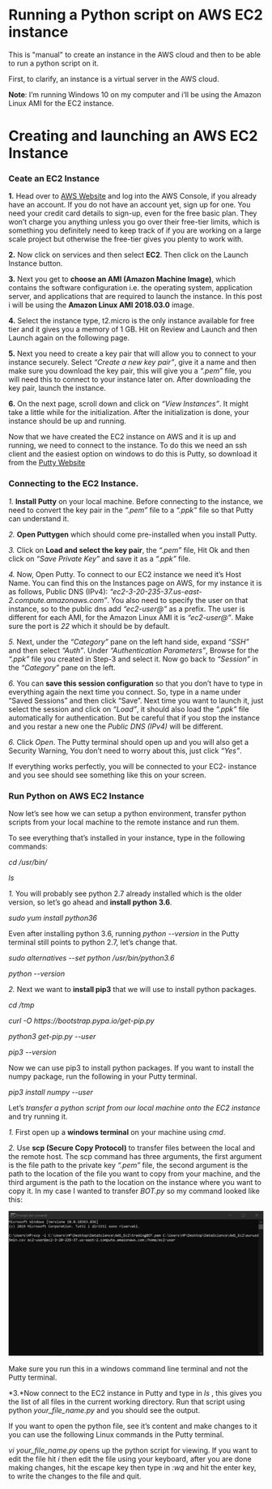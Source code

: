 # Running a Python script on AWS EC2 instance

This is "manual" to create an instance in the AWS cloud and then to be able to run a python script on it.

First, to clarify, an instance is a virtual server in the AWS cloud.

**Note**: I’m running Windows 10 on my computer and i’ll be using the Amazon Linux AMI for the EC2 instance.

# Creating and launching an AWS EC2 Instance

### Ceate an EC2 Instance
**1.** Head over to [AWS Website](https://aws.amazon.com/) and log into the AWS Console, if you already have an account. If you do not have an account yet, sign up for one.
You need your credit card details to sign-up, even for the free basic plan. They won’t charge you anything unless you go over their free-tier limits, which is something you definitely need to keep track of if you are working on a large scale project but otherwise the free-tier gives you plenty to work with.

**2.** Now click on services and then select **EC2**. Then click on the Launch Instance button.

**3.** Next you get to **choose an AMI (Amazon Machine Image)**, which contains the software configuration i.e. the operating system, application server, and applications that are required to launch the instance.
In this post i will be using the **Amazon Linux AMI 2018.03.0** image.

**4.** Select the instance type, t2.micro is the only instance available for free tier and it gives you a memory of 1 GB. Hit on Review and Launch and then Launch again on the following page.

**5.** Next you need to create a key pair that will allow you to connect to your instance securely. Select *“Create a new key pair”*, give it a name and then make sure you download the key pair, this will give you a *“.pem”* file, you will need this to connect to your instance later on. After downloading the key pair, launch the instance.

**6.** On the next page, scroll down and click on *“View Instances”*. It might take a little while for the initialization. After the initialization is done, your instance should be up and running.

Now that we have created the EC2 instance on AWS and it is up and running, we need to connect to the instance. To do this we need an ssh client and the easiest option on windows to do this is Putty, so download it from the [Putty Website](https://www.putty.org/)

### Connecting to the EC2 Instance.

*1.* **Install Putty** on your local machine. Before connecting to the instance, we need to convert the key pair in the *“.pem”* file to a *“.ppk”* file so that Putty can understand it.

*2.* **Open Puttygen** which should come pre-installed when you install Putty.

*3.* Click on **Load and select the key pair**, the *“.pem”* file, Hit Ok and then click on *“Save Private Key”* and save it as a *“.ppk”* file.

*4.* Now, Open Putty. To connect to our EC2 instance we need it’s Host Name. You can find this on the Instances page on AWS, for my instance it is as follows, Public DNS (IPv4): *“ec2-3-20-235-37.us-east-2.compute.amazonaws.com”*. You also need to specify the user on that instance, so to the public dns add *“ec2-user@”* as a prefix. The user is different for each AMI, for the Amazon Linux AMI it is *“ec2-user@”*. Make sure the port is *22* which it should be by default.

*5.* Next, under the *“Category”* pane on the left hand side, expand *“SSH”* and then select *“Auth”*. Under *“Authentication Parameters”*, Browse for the *“.ppk”* file you created in Step-3 and select it. Now go back to *“Session”* in the *“Category”* pane on the left.

*6.* You can **save this session configuration** so that you don’t have to type in everything again the next time you connect. So, type in a name under “Saved Sessions” and then click “Save”. Next time you want to launch it, just select the session and click on *“Load”*, it should also load the *“.ppk”* file automatically for authentication. But be careful that if you stop the instance and you restar a new one the *Public DNS (IPv4)* will be different. 

*6.* Click *Open*. The Putty terminal should open up and you will also get a Security Warning, You don’t need to worry about this, just click *“Yes”*.

If everything works perfectly, you will be connected to your EC2- instance and you see should see something like this on your screen.


### Run Python on AWS EC2 Instance

Now let’s see how we can setup a python environment, transfer python scripts from your local machine to the remote instance and run them.

To see everything that’s installed in your instance, type in the following commands:

*cd /usr/bin/*

*ls*

*1.* You will probably see python 2.7 already installed which is the older version, so let’s go ahead and **install python 3.6**.

*sudo yum install python36*

Even after installing python 3.6, running *python --version* in the Putty terminal still points to python 2.7, let’s change that.

*sudo alternatives --set python /usr/bin/python3.6*

*python --version*

*2.* Next we want to **install pip3** that we will use to install python packages.

*cd /tmp*

*curl -O https&#58;//bootstrap.pypa.io/get-pip.py*

*python3 get-pip.py --user*

*pip3 --version*

Now we can use pip3 to install python packages. If you want to install the numpy package, run the following in your Putty terminal.

*pip3 install numpy --user*

Let’s *transfer a python script from our local machine onto the EC2 instance* and try running it.

*1.* First open up a **windows terminal** on your machine using *cmd*.

*2.* Use **scp (Secure Copy Protocol)** to transfer files between the local and the remote host. The scp command has three arguments, the first argument is the file path to the private key *“.pem”* file, the second argument is the path to the location of the file you want to copy from your machine, and the third argument is the path to the location on the instance where you want to copy it. In my case I wanted to transfer *BOT.py* so my command looked like this:

![Transfer file to EC2 Instance](how_to_copy_a_file_to_EC2_instance.png)

Make sure you run this in a windows command line terminal and not the Putty terminal.

*3.*Now connect to the EC2 instance in Putty and type in *ls* , this gives you the list of all files in the current working directory. Run that script using python *your_file_name.py* and you should see the output.

If you want to open the python file, see it’s content and make changes to it you can use the following Linux commands in the Putty terminal.

*vi your_file_name.py* opens up the python script for viewing. If you want to edit the file hit *i* then edit the file using your keyboard, after you are done making changes, hit the escape key then type in *:wq* and hit the enter key, to write the changes to the file and quit.

